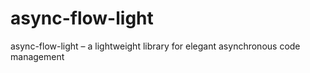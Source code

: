 # async-flow-light
async-flow-light – a lightweight library for elegant asynchronous code management
